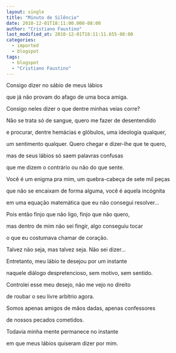```yaml
---
layout: single
title: "Minuto de Silêncio"
date: 2010-12-01T18:11:00.000-08:00
author: "Cristiano Faustino"
last_modified_at: 2010-12-01T18:11:11.655-08:00
categories:
  - imported
  - blogspot
tags:
  - blogspot
  - "Cristiano Faustino"
---
```


Consigo dizer no sábio de meus lábios

que já não provam do afago de uma boca amiga.

Consigo neles dizer o que dentre minhas veias corre?

Não se trata só de sangue, quero me fazer de desentendido

e procurar, dentre hemácias e glóbulos, uma ideologia qualquer,

um sentimento qualquer. Quero chegar e dizer-lhe que te quero,

mas de seus lábios só saem palavras confusas

que me dizem o contrário ou não do que sente.

Você é um enigma pra mim, um quebra-cabeça de sete mil peças

que não se encaixam de forma alguma, você é aquela incógnita

em uma equação matemática que eu não consegui resolver...

Pois então finjo que não ligo, finjo que não quero,

mas dentro de mim não sei fingir, algo conseguiu tocar

o que eu costumava chamar de coração.

Talvez não seja, mas talvez seja. Não sei dizer...

Entretanto, meu lábio te desejou por um instante

naquele diálogo despretencioso, sem motivo, sem sentido.

Controlei esse meu desejo, não me vejo no direito

de roubar o seu livre arbítrio agora.

Somos apenas amigos de mãos dadas, apenas confessores

de nossos pecados cometidos.

Todavia minha mente permanece no instante

em que meus lábios quiseram dizer por mim.